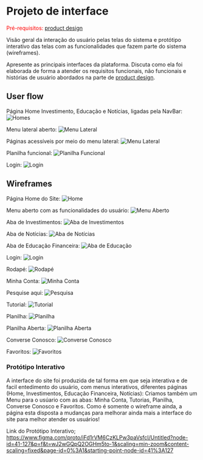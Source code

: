 
# Projeto de interface

<span style="color:red">Pré-requisitos: <a href="03-Product-design.md"> product design</a></span>

 Visão geral da interação do usuário pelas telas do sistema e protótipo interativo das telas com as funcionalidades que fazem parte do sistema (wireframes).

 Apresente as principais interfaces da plataforma. Discuta como ela foi elaborada de forma a atender os requisitos funcionais, não funcionais e histórias de usuário abordados na parte de <a href="03-Product-design.md"> product design</a></span>.

## User flow

Página Home Investimento, Educação e Notícias, ligadas pela NavBar:
![Homes](imgs/figma/homes.png)

Menu lateral aberto:
![Menu Lateral](imgs/figma/menuLateral.png)

Páginas acessíveis por meio do menu lateral:
![Menu Lateral](imgs/figma/pagLateral.png)

Planilha funcional:
![Planilha Funcional](imgs/figma/planilha.png)

Login:
![Login](imgs/figma/login.png)

## Wireframes
Página Home do Site:
![Home](/imgs/Wireframe/home.png)

Menu aberto com as funcionalidades do usuário:
![Menu Aberto](/imgs/Wireframe/menu.png)

Aba de Investimentos:
![Aba de Investimentos](imgs/Wireframe/investimentoHome.png)

Aba de Notícias:
![Aba de Notícias](imgs/Wireframe/noticiaHome.png)

Aba de Educação Financeira:
![Aba de Educação](imgs/Wireframe/educacaoHome.png)

Login:
![Login](imgs/Wireframe/login.png)

Rodapé:
![Rodapé](imgs/Wireframe/rodape.png)

Minha Conta:
![Minha Conta](imgs/Wireframe/conta.png)

Pesquise aqui:
![Pesquisa](imgs/Wireframe/pesquisa.png)

Tutorial:
![Tutorial](imgs/Wireframe/tutorial.png)

Planilha:
![Planilha](imgs/Wireframe/planilha.png)

Planilha Aberta:
![Planilha Aberta](imgs/Wireframe/planilhaAberta.png)

Converse Conosco:
![Converse Conosco](imgs/Wireframe/converse.png)

Favoritos:
![Favoritos](imgs/Wireframe/favoritos.png)


### Protótipo Interativo
A interface do site foi produzida de tal forma em que seja interativa e de facil entedimento do usuário, com menus interativos, diferentes páginas 
(Home, Investimentos, Educação Financeira, Notícias):
Criamos também um Menu para o usúario com as abas:
Minha Conta, Tutorias, Planilha, Converse Conosco e Favoritos. 
Como é somente o wireframe ainda, a página esta disposta a mudanças para melhorar ainda mais a interface do site para melhor atender os usuários!

Link do Protótipo Interativo;
https://www.figma.com/proto/iFd1rVM6CzKLPw3paVsfcI/Untitled?node-id=41-127&p=f&t=wJ2wGQpQ2OGHm5to-1&scaling=min-zoom&content-scaling=fixed&page-id=0%3A1&starting-point-node-id=41%3A127
